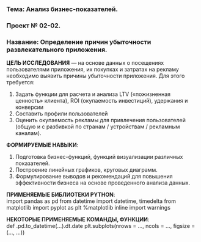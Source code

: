 ### Тема: Анализ бизнес-показателей.<br>
### Проект № 02-02.<br>
### Название: Определение причин убыточности развлекательного приложения.<br>

**ЦЕЛЬ ИССЛЕДОВАНИЯ** — на основе данных о посещениях пользователями приложения, их покупках и затратах на рекламу необходимо выявить причины убыточности приложения. Для этого требуется:<br>
1) Задать функции для расчета и анализа LTV («пожизненная ценность» клиента), ROI (окупаемость инвестиций), удержания и конверсии<br>
2) Составить профили пользователей<br>
3) Оценить окупаемость рекламы для привлечения пользователей (общую и с разбивкой по странам / устройствам / рекламным каналам).<br>

**ФОРМИРУЕМЫЕ НАВЫКИ**:<br>
1) Подготовка бизнес-функций, функций визуализации различных показателей.<br>
2) Построение линейных графиков, круговых диаграмм.<br>
3) Формулирование выводов и рекомендаций для повышения эффективности бизнеса на основе проведенного анализа данных.<br>

**ПРИМЕНЯЕМЫЕ БИБЛИОТЕКИ PYTHON**:<br>
import pandas as pd
from datetime import datetime, timedelta
from matplotlib import pyplot as plt 
%matplotlib inline
import warnings 

**НЕКОТОРЫЕ ПРИМЕНЯЕМЫЕ КОМАНДЫ, ФУНКЦИИ**:<br>
def
.pd.to_datetime(...).dt.date
plt.subplots(nrows = ..., ncols = ..., figsize = (..., ...))